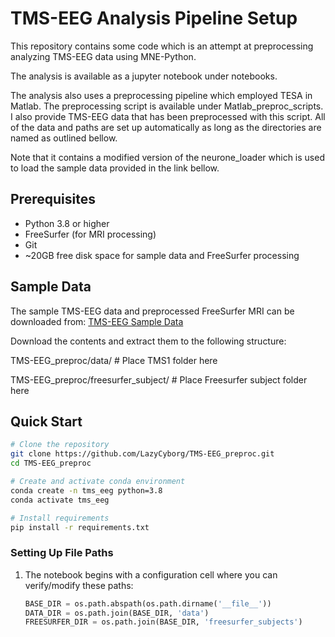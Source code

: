 # TMS-EEG Analysis Pipeline Setup

This repository contains some code which is an attempt at preprocessing analyzing TMS-EEG data using MNE-Python.

The analysis is available as a jupyter notebook under notebooks. 

The analysis also uses a preprocessing pipeline which employed TESA in Matlab. The preprocessing script is available under Matlab_preproc_scripts. I also provide TMS-EEG data that has been preprocessed with this script. All of the data and paths are set up automatically as long as the directories are named as outlined bellow.

Note that it contains a modified version of the neurone_loader which is used to load the sample data provided in the link bellow.

## Prerequisites

- Python 3.8 or higher
- FreeSurfer (for MRI processing)
- Git
- ~20GB free disk space for sample data and FreeSurfer processing

## Sample Data

The sample TMS-EEG data and preprocessed FreeSurfer MRI can be downloaded from:
[TMS-EEG Sample Data](https://drive.google.com/drive/folders/116Qc1Ko-Y8wgshy8g4YLTpxOdp1cgOQW?usp=sharing)

Download the contents and extract them to the following structure:

   TMS-EEG_preproc/data/    # Place TMS1 folder here
   
   TMS-EEG_preproc/freesurfer_subject/    # Place Freesurfer subject folder here

## Quick Start

```bash
# Clone the repository
git clone https://github.com/LazyCyborg/TMS-EEG_preproc.git
cd TMS-EEG_preproc

# Create and activate conda environment
conda create -n tms_eeg python=3.8
conda activate tms_eeg

# Install requirements
pip install -r requirements.txt
```

### Setting Up File Paths

1. The notebook begins with a configuration cell where you can verify/modify these paths:
   ```python
   BASE_DIR = os.path.abspath(os.path.dirname('__file__'))
   DATA_DIR = os.path.join(BASE_DIR, 'data')
   FREESURFER_DIR = os.path.join(BASE_DIR, 'freesurfer_subjects')
